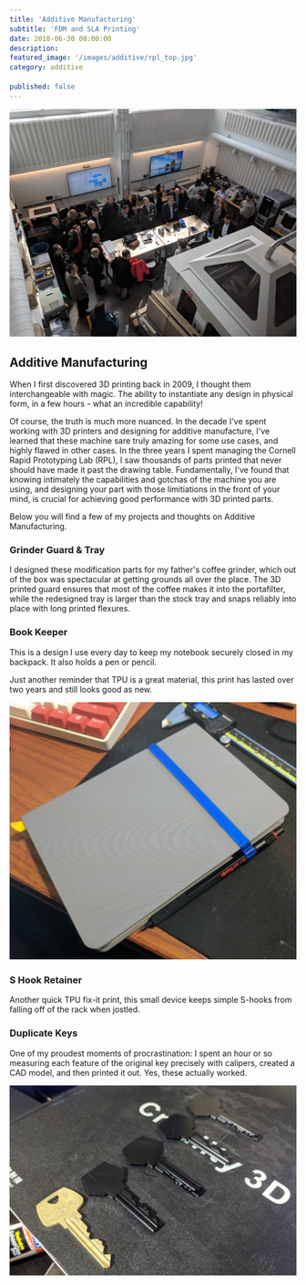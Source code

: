 ```yaml
---
title: 'Additive Manufacturing'
subtitle: 'FDM and SLA Printing'
date: 2018-06-30 00:00:00
description:
featured_image: '/images/additive/rpl_top.jpg'
category: additive

published: false
---
```


![](/images/additive/rpl_top.jpg)

## Additive Manufacturing
When I first discovered 3D printing back in 2009, I thought them interchangeable with magic. The ability to instantiate any design in physical form, in a few hours - what an incredible capability!

Of course, the truth is much more nuanced. In the decade I've spent working with 3D printers and designing for additive manufacture, I've learned that these machine sare truly amazing for some use cases, and highly flawed in other cases. In the three years I spent managing the Cornell Rapid Prototyping Lab (RPL), I saw thousands of parts printed that never should have made it past the drawing table. Fundamentally, I've found that knowing intimately the capabilities and gotchas of the machine you are using, and designing your part with those limitiations in the front of your mind, is crucial for achieving good performance with 3D printed parts.

Below you will find a few of my projects and thoughts on Additive Manufacturing.


### Grinder Guard & Tray
I designed these modification parts for my father's coffee grinder, which out of the box was spectacular at getting grounds all over the place. The 3D printed guard ensures that most of the coffee makes it into the portafilter, while the redesigned tray is larger than the stock tray and snaps reliably into place with long printed flexures. 

### Book Keeper
This is a design I use every day to keep my notebook securely closed in my backpack. It also holds a pen or pencil.

Just another reminder that TPU is a great material, this print has lasted over two years and still looks good as new.

![](/images/additive/book_keeper_1.jpg)

### S Hook Retainer
Another quick TPU fix-it print, this small device keeps simple S-hooks from falling off of the rack when jostled.


### Duplicate Keys
One of my proudest moments of procrastination: I spent an hour or so measuring each feature of the original key precisely with calipers, created a CAD model, and then printed it out. Yes, these actually worked.

![](/images/additive/keys.jpg)